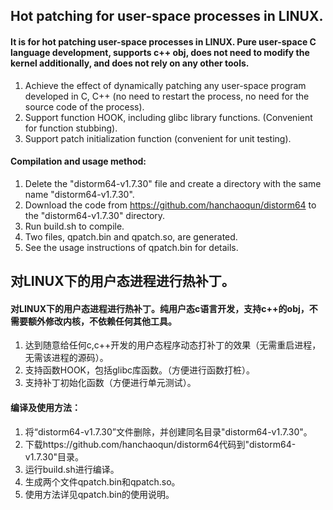 ## Hot patching for user-space processes in LINUX.

#### It is for hot patching user-space processes in LINUX. Pure user-space C language development, supports c++ obj, does not need to modify the kernel additionally, and does not rely on any other tools.
1. Achieve the effect of dynamically patching any user-space program developed in C, C++ (no need to restart the process, no need for the source code of the process).
2. Support function HOOK, including glibc library functions. (Convenient for function stubbing).
3. Support patch initialization function (convenient for unit testing).

#### Compilation and usage method:
1. Delete the "distorm64-v1.7.30" file and create a directory with the same name "distorm64-v1.7.30".
2. Download the code from https://github.com/hanchaoqun/distorm64 to the "distorm64-v1.7.30" directory.
3. Run build.sh to compile.
4. Two files, qpatch.bin and qpatch.so, are generated.
5. See the usage instructions of qpatch.bin for details.


## 对LINUX下的用户态进程进行热补丁。

#### 对LINUX下的用户态进程进行热补丁。纯用户态c语言开发，支持c++的obj，不需要额外修改内核，不依赖任何其他工具。
1. 达到随意给任何c,c++开发的用户态程序动态打补丁的效果（无需重启进程，无需该进程的源码）。
2. 支持函数HOOK，包括glibc库函数。（方便进行函数打桩）。
3. 支持补丁初始化函数（方便进行单元测试）。

#### 编译及使用方法：
1. 将“distorm64-v1.7.30”文件删除，并创建同名目录"distorm64-v1.7.30"。
2. 下载https://github.com/hanchaoqun/distorm64代码到"distorm64-v1.7.30"目录。
3. 运行build.sh进行编译。
4. 生成两个文件qpatch.bin和qpatch.so。
5. 使用方法详见qpatch.bin的使用说明。
